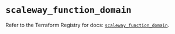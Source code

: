 # `scaleway_function_domain`

Refer to the Terraform Registry for docs: [`scaleway_function_domain`](https://registry.terraform.io/providers/scaleway/scaleway/2.59.0/docs/resources/function_domain).
